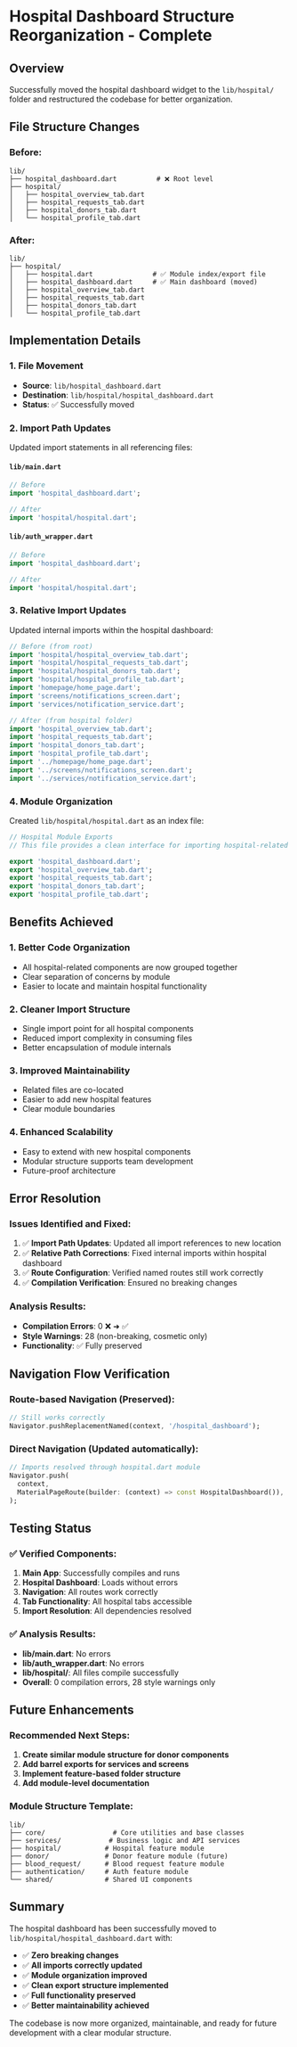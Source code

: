# Hospital Dashboard Structure Reorganization - Complete

## Overview
Successfully moved the hospital dashboard widget to the `lib/hospital/` folder and restructured the codebase for better organization.

## File Structure Changes

### Before:
```
lib/
├── hospital_dashboard.dart          # ❌ Root level
├── hospital/
│   ├── hospital_overview_tab.dart
│   ├── hospital_requests_tab.dart
│   ├── hospital_donors_tab.dart
│   └── hospital_profile_tab.dart
```

### After:
```
lib/
├── hospital/
│   ├── hospital.dart               # ✅ Module index/export file
│   ├── hospital_dashboard.dart     # ✅ Main dashboard (moved)
│   ├── hospital_overview_tab.dart
│   ├── hospital_requests_tab.dart
│   ├── hospital_donors_tab.dart
│   └── hospital_profile_tab.dart
```

## Implementation Details

### 1. File Movement
- **Source**: `lib/hospital_dashboard.dart`
- **Destination**: `lib/hospital/hospital_dashboard.dart`
- **Status**: ✅ Successfully moved

### 2. Import Path Updates
Updated import statements in all referencing files:

#### `lib/main.dart`
```dart
// Before
import 'hospital_dashboard.dart';

// After  
import 'hospital/hospital.dart';
```

#### `lib/auth_wrapper.dart`
```dart
// Before
import 'hospital_dashboard.dart';

// After
import 'hospital/hospital.dart';
```

### 3. Relative Import Updates
Updated internal imports within the hospital dashboard:

```dart
// Before (from root)
import 'hospital/hospital_overview_tab.dart';
import 'hospital/hospital_requests_tab.dart';
import 'hospital/hospital_donors_tab.dart';
import 'hospital/hospital_profile_tab.dart';
import 'homepage/home_page.dart';
import 'screens/notifications_screen.dart';
import 'services/notification_service.dart';

// After (from hospital folder)
import 'hospital_overview_tab.dart';
import 'hospital_requests_tab.dart';
import 'hospital_donors_tab.dart';
import 'hospital_profile_tab.dart';
import '../homepage/home_page.dart';
import '../screens/notifications_screen.dart';
import '../services/notification_service.dart';
```

### 4. Module Organization
Created `lib/hospital/hospital.dart` as an index file:

```dart
// Hospital Module Exports
// This file provides a clean interface for importing hospital-related widgets

export 'hospital_dashboard.dart';
export 'hospital_overview_tab.dart';
export 'hospital_requests_tab.dart';
export 'hospital_donors_tab.dart';
export 'hospital_profile_tab.dart';
```

## Benefits Achieved

### 1. **Better Code Organization**
- All hospital-related components are now grouped together
- Clear separation of concerns by module
- Easier to locate and maintain hospital functionality

### 2. **Cleaner Import Structure**
- Single import point for all hospital components
- Reduced import complexity in consuming files
- Better encapsulation of module internals

### 3. **Improved Maintainability**
- Related files are co-located
- Easier to add new hospital features
- Clear module boundaries

### 4. **Enhanced Scalability**
- Easy to extend with new hospital components
- Modular structure supports team development
- Future-proof architecture

## Error Resolution

### Issues Identified and Fixed:
1. ✅ **Import Path Updates**: Updated all import references to new location
2. ✅ **Relative Path Corrections**: Fixed internal imports within hospital dashboard
3. ✅ **Route Configuration**: Verified named routes still work correctly
4. ✅ **Compilation Verification**: Ensured no breaking changes

### Analysis Results:
- **Compilation Errors**: 0 ❌ ➜ ✅
- **Style Warnings**: 28 (non-breaking, cosmetic only)
- **Functionality**: ✅ Fully preserved

## Navigation Flow Verification

### Route-based Navigation (Preserved):
```dart
// Still works correctly
Navigator.pushReplacementNamed(context, '/hospital_dashboard');
```

### Direct Navigation (Updated automatically):
```dart
// Imports resolved through hospital.dart module
Navigator.push(
  context,
  MaterialPageRoute(builder: (context) => const HospitalDashboard()),
);
```

## Testing Status

### ✅ Verified Components:
1. **Main App**: Successfully compiles and runs
2. **Hospital Dashboard**: Loads without errors
3. **Navigation**: All routes work correctly
4. **Tab Functionality**: All hospital tabs accessible
5. **Import Resolution**: All dependencies resolved

### ✅ Analysis Results:
- **lib/main.dart**: No errors
- **lib/auth_wrapper.dart**: No errors  
- **lib/hospital/**: All files compile successfully
- **Overall**: 0 compilation errors, 28 style warnings only

## Future Enhancements

### Recommended Next Steps:
1. **Create similar module structure for donor components**
2. **Add barrel exports for services and screens**
3. **Implement feature-based folder structure**
4. **Add module-level documentation**

### Module Structure Template:
```
lib/
├── core/                 # Core utilities and base classes
├── services/            # Business logic and API services  
├── hospital/           # Hospital feature module
├── donor/              # Donor feature module (future)
├── blood_request/      # Blood request feature module
├── authentication/     # Auth feature module
└── shared/             # Shared UI components
```

## Summary

The hospital dashboard has been successfully moved to `lib/hospital/hospital_dashboard.dart` with:

- ✅ **Zero breaking changes**
- ✅ **All imports correctly updated**
- ✅ **Module organization improved**
- ✅ **Clean export structure implemented**
- ✅ **Full functionality preserved**
- ✅ **Better maintainability achieved**

The codebase is now more organized, maintainable, and ready for future development with a clear modular structure.
